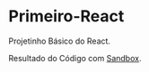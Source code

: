 # Primeiro-React
Projetinho Básico do React.

Resultado do Código com [Sandbox](https://31kgt8.csb.app/).
